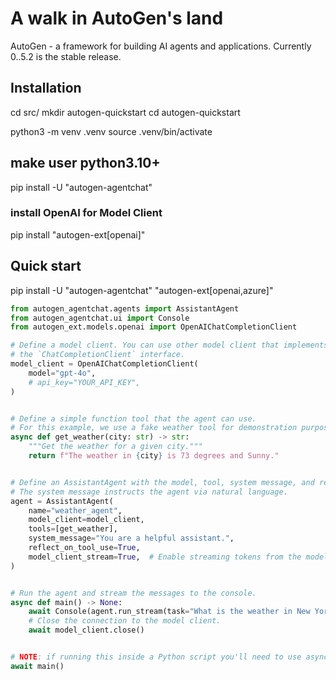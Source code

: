 # A walk in AutoGen's land

AutoGen - a framework for building AI agents and applications. Currently 0..5.2 is the stable release. 


## Installation 

cd src/
mkdir autogen-quickstart
cd autogen-quickstart

python3 -m venv .venv
source .venv/bin/activate

## make user python3.10+
pip install -U "autogen-agentchat"

### install OpenAI for Model Client
pip install "autogen-ext[openai]"

## Quick start 
pip install -U "autogen-agentchat" "autogen-ext[openai,azure]"


```python
from autogen_agentchat.agents import AssistantAgent
from autogen_agentchat.ui import Console
from autogen_ext.models.openai import OpenAIChatCompletionClient

# Define a model client. You can use other model client that implements
# the `ChatCompletionClient` interface.
model_client = OpenAIChatCompletionClient(
    model="gpt-4o",
    # api_key="YOUR_API_KEY",
)


# Define a simple function tool that the agent can use.
# For this example, we use a fake weather tool for demonstration purposes.
async def get_weather(city: str) -> str:
    """Get the weather for a given city."""
    return f"The weather in {city} is 73 degrees and Sunny."


# Define an AssistantAgent with the model, tool, system message, and reflection enabled.
# The system message instructs the agent via natural language.
agent = AssistantAgent(
    name="weather_agent",
    model_client=model_client,
    tools=[get_weather],
    system_message="You are a helpful assistant.",
    reflect_on_tool_use=True,
    model_client_stream=True,  # Enable streaming tokens from the model client.
)


# Run the agent and stream the messages to the console.
async def main() -> None:
    await Console(agent.run_stream(task="What is the weather in New York?"))
    # Close the connection to the model client.
    await model_client.close()


# NOTE: if running this inside a Python script you'll need to use asyncio.run(main()).
await main()

```